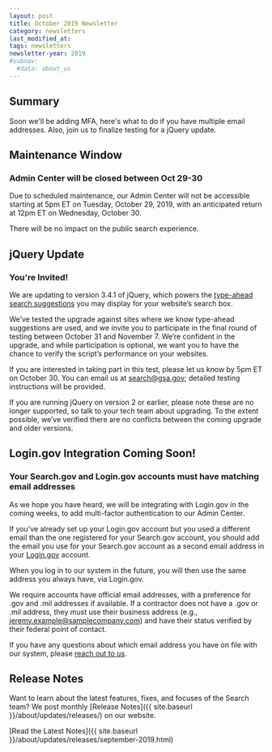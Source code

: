 ```yaml
---
layout: post
title: October 2019 Newsletter
category: newsletters
last_modified_at: 
tags: newsletters
newsletter-year: 2019
#subnav:
  #data: about_us
---
```


## Summary

Soon we'll be adding MFA, here's what to do if you have multiple email addresses. Also, join us to finalize testing for a jQuery update.

## Maintenance Window

### Admin Center will be closed between Oct 29-30

Due to scheduled maintenance, our Admin Center will not be accessible starting at 5pm ET on Tuesday, October 29, 2019, with an anticipated return at 12pm ET on Wednesday, October 30.

There will be no impact on the public search experience.

## jQuery Update

### You're Invited!

We are updating to version 3.4.1 of jQuery, which powers the <a href="https://search.gov/manual/typeahead-api.html">type-ahead search suggestions</a> you may display for your website’s search box.

We’ve tested the upgrade against sites where we know type-ahead suggestions are used, and we invite you to participate in the final round of testing between October 31 and November 7. We’re confident in the upgrade, and while participation is optional, we want you to have the chance to verify the script’s performance on your websites.

If you are interested in taking part in this test, please let us know by 5pm ET on October 30. You can email us at <a href="mailto:search@gsa.gov">search@gsa.gov</a>; detailed testing instructions will be provided.

If you are running jQuery on version 2 or earlier, please note these are no longer supported, so talk to your tech team about upgrading. To the extent possible, we’ve verified there are no conflicts between the coming upgrade and older versions.

## Login.gov Integration Coming Soon!

### Your Search.gov and Login.gov accounts must have matching email addresses

As we hope you have heard, we will be integrating with Login.gov in the coming weeks, to add multi-factor authentication to our Admin Center.

If you’ve already set up your Login.gov account but you used a different email than the one registered for your Search.gov account, you should add the email you use for your Search.gov account as a second email address in your <a href="http://login.gov/">Login.gov</a> account.

When you log in to our system in the future, you will then use the same address you always have, via Login.gov.

We require accounts have official email addresses, with a preference for .gov and .mil addresses if available. If a contractor does not have a .gov or .mil address, they must use their business address (e.g., jeremy.example@samplecompany.com) and have their status verified by their federal point of contact.

If you have any questions about which email address you have on file with our system, please <a href="mailto:search@gsa.gov" target="_blank">reach out to us</a>.

## Release Notes

Want to learn about the latest features, fixes, and focuses of the Search team? We post monthly [Release Notes]({{ site.baseurl }}/about/updates/releases/) on our website.

[Read the Latest Notes]({{ site.baseurl }}/about/updates/releases/september-2019.html)